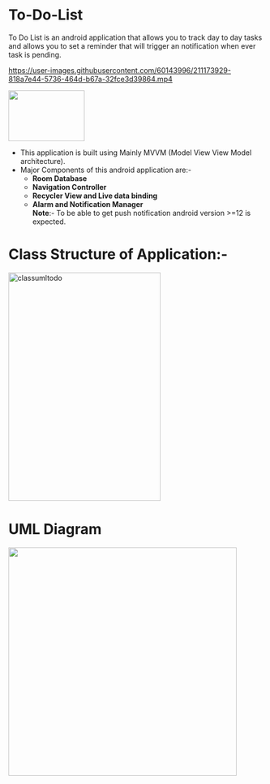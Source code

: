 # To-Do-List
To Do List is an android application that allows you to track day to day tasks and allows you to set a reminder that will trigger an notification when ever
task is pending.

https://user-images.githubusercontent.com/60143996/211173929-818a7e44-5736-464d-b67a-32fce3d39864.mp4


<img src="https://user-images.githubusercontent.com/60143996/211175438-6dba23df-58f3-4fd9-bcfe-5da7f0813ea2.png" width="150" height="100" />

  * This application is built using  Mainly MVVM (Model View View Model architecture).
  * Major Components of this android application are:-
    - **Room Database**
    - **Navigation Controller**
    - **Recycler View and Live data binding**
    - **Alarm and Notification Manager**  
 **Note**:- To be able to get push notification android version >=12 is expected.

 # Class Structure of Application:-
<img width="300" height="450" alt="classumltodo" src="https://user-images.githubusercontent.com/60143996/211175824-5ab39ced-ec5e-4940-8868-09d8da5c4ab8.png">

 # UML Diagram
 <img src="https://user-images.githubusercontent.com/60143996/211174940-f3954441-f9af-45c2-baf0-09408826bcca.png" width="450" height="450" />


 

